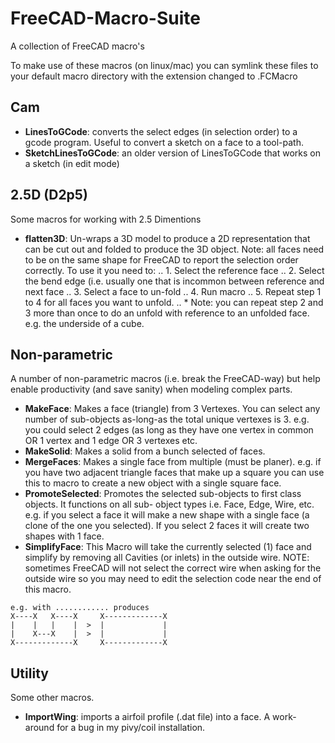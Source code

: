 FreeCAD-Macro-Suite
===================

A collection of FreeCAD macro's

To make use of these macros (on linux/mac) you can symlink these files to your default macro directory with the extension changed to .FCMacro

## Cam

* __LinesToGCode__: converts the select edges (in selection order) to a gcode program.  Useful to convert a sketch on a face to a tool-path.
* __SketchLinesToGCode__: an older version of LinesToGCode that works on a sketch (in edit mode)

## 2.5D (D2p5)

Some macros for working with 2.5 Dimentions

* __flatten3D__: Un-wraps a 3D model to produce a 2D representation that can be cut out and folded to
produce the 3D object.  Note: all faces need to be on the same shape for FreeCAD to report the selection order correctly.
To use it you need to:
.. 1. Select the reference face
.. 2. Select the bend edge (i.e. usually one that is incommon between reference and next face
.. 3. Select a face to un-fold
.. 4. Run macro
.. 5. Repeat step 1 to 4 for all faces you want to unfold.
.. * Note: you can repeat step 2 and 3 more than once to do an unfold with reference to an unfolded face.  e.g. 
the underside of a cube.


## Non-parametric

A number of non-parametric macros (i.e. break the FreeCAD-way) but help enable productivity (and save sanity) when modeling complex parts.

* __MakeFace__: Makes a face (triangle) from 3 Vertexes.  You can select any number of sub-objects as-long-as the total unique vertexes is 3.  e.g. you could select 2 edges (as long as they have one vertex in common OR 1 vertex and 1 edge OR 3 vertexes etc.
* __MakeSolid__: Makes a solid from a bunch selected of faces.
* __MergeFaces__: Makes a single face from multiple (must be planer).  e.g. if you have two adjacent 
triangle faces that make up a square you can use this to macro to create a new object 
with a single square face.
* __PromoteSelected__: Promotes the selected sub-objects to first class objects.  It functions on all sub-
object types i.e. Face, Edge, Wire, etc.
e.g. if you select a face it will make a new shape with a single face (a clone of the 
one you selected).  If you select 2 faces it will create two shapes with 1 face.
* __SimplifyFace__: This Macro will take the currently selected (1) face and simplify by removing all
Cavities (or inlets) in the outside wire.
NOTE: sometimes FreeCAD will not select the correct wire when asking for the 
outside wire so you may need to edit the selection code near the end of this 
macro. 

```
e.g. with ............ produces
X----X   X----X     X-------------X
|    |   |    |  >  |             |
|    X---X    |  >  |             |
X-------------X     X-------------X
```

## Utility

Some other macros.

* __ImportWing__: imports a airfoil profile (.dat file) into a face.  A work-around for a bug in my pivy/coil installation.

